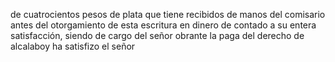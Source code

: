 de cuatrocientos pesos de plata que tiene recibidos de manos del comisario antes del otorgamiento de esta escritura en dinero de contado a su entera satisfacción, siendo de cargo del señor obrante la paga del derecho de alcalaboy ha satisfizo el señor